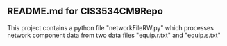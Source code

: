 ## README.md for CIS3534CM9Repo

This project contains a python file "networkFileRW.py" which processes network component data from two data files "equip.r.txt" and "equip.s.txt"